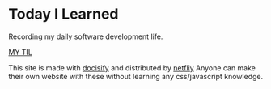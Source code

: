 # Today I Learned

Recording my daily software development life.

[MY TIL](https://vigilant-gates-e44583.netlify.app/#/)

This site is made with [docisify](https://docsify.js.org/#/) and distributed by [netfliy](https://docs.netlify.com/)
Anyone can make their own website with these without learning any css/javascript knowledge.


